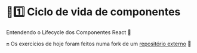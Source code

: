 # :sunrise::one: Ciclo de vida de componentes

Entendendo o Lifecycle dos Componentes React :date:

:on: Os exercícios de hoje foram feitos numa fork de um [repositório externo](https://github.com/KevinFraga/exercise-dog-image) :link:
